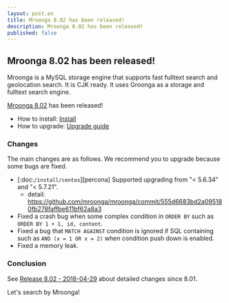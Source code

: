 ```yaml
---
layout: post.en
title: Mroonga 8.02 has been released!
description: Mroonga 8.02 has been released!
published: false
---
```


## Mroonga 8.02 has been released!

Mroonga is a MySQL storage engine that supports fast fulltext search
and geolocation search. It is CJK ready. It uses Groonga as a storage
and fulltext search engine.

[Mroonga 8.02](/docs/news.html#release-8-02) has been released!

* How to install: [Install](/docs/install.html)
* How to upgrade: [Upgrade guide](/docs/upgrade.html)

### Changes

The main changes are as follows. We recommend you to upgrade because some bugs are fixed.

* [:doc:`/install/centos`][percona] Supported upgrading from "< 5.6.34" and "< 5.7.21".
  * detail: https://github.com/mroonga/mroonga/commit/555d6683bd2a095180fb278faffbe611bf62a8a3
* Fixed a crash bug when some complex condition in `ORDER BY` such as `ORDER BY 1 + 1, id, content`.
* Fixed a bug that `MATCH AGAINST` condition is ignored if SQL containing such as
  `AND (x = 1 OR x = 2)` when condition push down is enabled.
* Fixed a memory leak.

### Conclusion

See [Release 8.02 - 2018-04-29](/docs/news.html#release-8-02) about detailed changes since 8.01.

Let's search by Mroonga!
